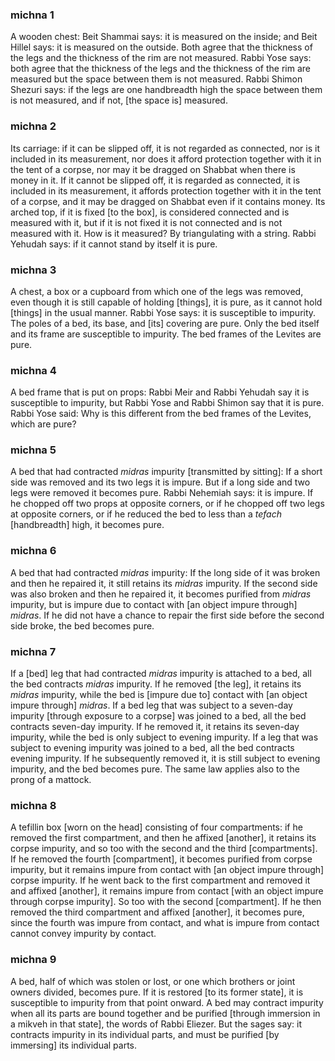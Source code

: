 
### michna 1
A wooden chest:   Beit Shammai says: it is measured on the inside;   and Beit Hillel says: it is measured on the outside. Both agree that the thickness of the legs and the thickness of the rim are not measured.  Rabbi Yose says: both agree that the thickness of the legs and the thickness of the rim are measured but the space between them is not measured. Rabbi Shimon Shezuri says: if the legs are one handbreadth high the space between them is not measured, and if not, [the space is] measured.

### michna 2
Its carriage: if it can be slipped off, it is not regarded as connected, nor is it included in its measurement, nor does it afford protection together with it in the tent of a corpse, nor may it be dragged on Shabbat when there is money in it. If it cannot be slipped off, it is regarded as connected, it is included in its measurement, it affords protection together with it in the tent of a corpse, and it may be dragged on Shabbat even if it contains money. Its arched top, if it is fixed [to the box], is considered connected and is measured with it, but if it is not fixed it is not connected and is not measured with it. How is it measured? By triangulating with a string. Rabbi Yehudah says: if it cannot stand by itself it is pure.

### michna 3
A chest, a box or a cupboard from which one of the legs was removed, even though it is still capable of holding [things], it is pure, as it cannot hold [things] in the usual manner. Rabbi Yose says: it is susceptible to impurity. The poles of a bed, its base, and [its] covering are pure. Only the bed itself and its frame are susceptible to impurity.  The bed frames of the Levites are pure.

### michna 4
A bed frame that is put on props: Rabbi Meir and Rabbi Yehudah say it is susceptible to impurity, but Rabbi Yose and Rabbi Shimon say that it is pure. Rabbi Yose said: Why is this different from the bed frames of the Levites, which are pure?

### michna 5
A bed that had contracted <em>midras</em> impurity [transmitted by sitting]: If a short side was removed and its two legs it is impure. But if a long side and two legs were removed it becomes pure. Rabbi Nehemiah says: it is impure. If he chopped off two props at opposite corners, or if he chopped off two legs at opposite corners, or if he reduced the bed to less than a <em>tefach</em> [handbreadth] high, it becomes pure.

### michna 6
A bed that had contracted <em>midras</em> impurity: If the long side of it was broken and then he repaired it, it still retains its <em>midras</em> impurity. If the second side was also broken and then he repaired it, it becomes purified from <em>midras</em> impurity, but is impure due to contact with [an object impure through] <em>midras</em>. If he did not have a chance to repair the first side before the second side broke, the bed becomes pure.

### michna 7
If a [bed] leg that had contracted <em>midras</em> impurity is attached to a bed, all the bed contracts <em>midras</em> impurity. If he removed [the leg], it retains its <em>midras</em> impurity, while the bed is [impure due to] contact with [an object impure through] <em>midras</em>. If a bed leg that was subject to a seven-day impurity [through exposure to a corpse] was joined to a bed, all the bed contracts seven-day impurity. If he removed it, it retains its seven-day impurity, while the bed is only subject to evening impurity. If a leg that was subject to evening impurity was joined to a bed, all the bed contracts evening impurity. If he subsequently removed it, it is still subject to evening impurity, and the bed becomes pure. The same law applies also to the prong of a mattock.

### michna 8
A tefillin box [worn on the head] consisting of four compartments: if he removed the first compartment, and then he affixed [another], it retains its corpse impurity, and so too with the second and the third [compartments]. If he removed the fourth [compartment], it becomes purified from corpse impurity, but it remains impure from contact with [an object impure through] corpse impurity. If he went back to the first compartment and removed it and affixed [another], it remains impure from contact [with an object impure through corpse impurity]. So too with the second [compartment]. If he then removed the third compartment and affixed [another], it becomes pure, since the fourth was impure from contact, and what is impure from contact cannot convey impurity by contact.

### michna 9
A bed, half of which was stolen or lost, or one which brothers or joint owners divided, becomes pure. If it is restored [to its former state], it is susceptible to impurity from that point onward. A bed may contract impurity when all its parts are bound together and be purified [through immersion in a mikveh in that state], the words of Rabbi Eliezer. But the sages say: it contracts impurity in its individual parts, and must be purified [by immersing] its individual parts.
